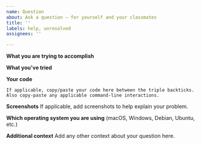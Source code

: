 ```yaml
---
name: Question
about: Ask a question – for yourself and your classmates
title: ''
labels: help, unresolved
assignees: ''

---
```


**What you are trying to accomplish**


**What you've tried**


**Your code**
```
If applicable, copy/paste your code here between the triple backticks.
Also copy-paste any applicable command-line interactions.
```

**Screenshots**
If applicable, add screenshots to help explain your problem.


**Which operating system you are using** (macOS, Windows, Debian, Ubuntu, etc.)


**Additional context**
Add any other context about your question here.
